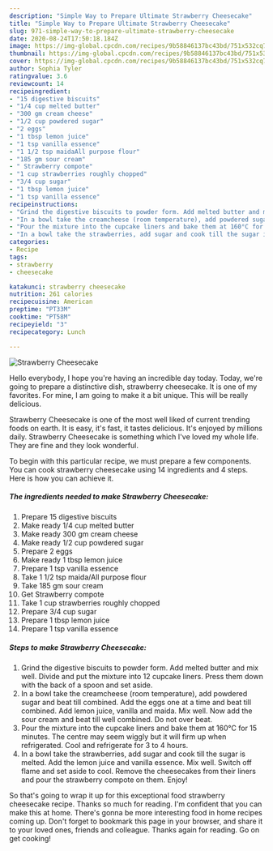 ```yaml
---
description: "Simple Way to Prepare Ultimate Strawberry Cheesecake"
title: "Simple Way to Prepare Ultimate Strawberry Cheesecake"
slug: 971-simple-way-to-prepare-ultimate-strawberry-cheesecake
date: 2020-08-24T17:50:18.184Z
image: https://img-global.cpcdn.com/recipes/9b58846137bc43bd/751x532cq70/strawberry-cheesecake-recipe-main-photo.jpg
thumbnail: https://img-global.cpcdn.com/recipes/9b58846137bc43bd/751x532cq70/strawberry-cheesecake-recipe-main-photo.jpg
cover: https://img-global.cpcdn.com/recipes/9b58846137bc43bd/751x532cq70/strawberry-cheesecake-recipe-main-photo.jpg
author: Sophia Tyler
ratingvalue: 3.6
reviewcount: 14
recipeingredient:
- "15 digestive biscuits"
- "1/4 cup melted butter"
- "300 gm cream cheese"
- "1/2 cup powdered sugar"
- "2 eggs"
- "1 tbsp lemon juice"
- "1 tsp vanilla essence"
- "1 1/2 tsp maidaAll purpose flour"
- "185 gm sour cream"
- " Strawberry compote"
- "1 cup strawberries roughly chopped"
- "3/4 cup sugar"
- "1 tbsp lemon juice"
- "1 tsp vanilla essence"
recipeinstructions:
- "Grind the digestive biscuits to powder form. Add melted butter and mix well. Divide and put the mixture into 12 cupcake liners. Press them down with the back of a spoon and set aside."
- "In a bowl take the creamcheese (room temperature), add powdered sugar and beat till combined. Add the eggs one at a time and beat till combined. Add lemon juice, vanilla and maida. Mix well. Now add the sour cream and beat till well combined. Do not over beat."
- "Pour the mixture into the cupcake liners and bake them at 160°C for 15 minutes. The centre may seem wiggly but it will firm up when refrigerated. Cool and refrigerate for 3 to 4 hours."
- "In a bowl take the strawberries, add sugar and cook till the sugar is melted. Add the lemon juice and vanilla essence. Mix well. Switch off flame and set aside to cool. Remove the cheesecakes from their liners and pour the strawberry compote on them. Enjoy!"
categories:
- Recipe
tags:
- strawberry
- cheesecake

katakunci: strawberry cheesecake 
nutrition: 261 calories
recipecuisine: American
preptime: "PT33M"
cooktime: "PT58M"
recipeyield: "3"
recipecategory: Lunch

---
```



![Strawberry Cheesecake](https://img-global.cpcdn.com/recipes/9b58846137bc43bd/751x532cq70/strawberry-cheesecake-recipe-main-photo.jpg)

Hello everybody, I hope you're having an incredible day today. Today, we're going to prepare a distinctive dish, strawberry cheesecake. It is one of my favorites. For mine, I am going to make it a bit unique. This will be really delicious.

Strawberry Cheesecake is one of the most well liked of current trending foods on earth. It is easy, it's fast, it tastes delicious. It's enjoyed by millions daily. Strawberry Cheesecake is something which I've loved my whole life. They are fine and they look wonderful.




To begin with this particular recipe, we must prepare a few components. You can cook strawberry cheesecake using 14 ingredients and 4 steps. Here is how you can achieve it.

<!--inarticleads1-->

##### The ingredients needed to make Strawberry Cheesecake:

1. Prepare 15 digestive biscuits
1. Make ready 1/4 cup melted butter
1. Make ready 300 gm cream cheese
1. Make ready 1/2 cup powdered sugar
1. Prepare 2 eggs
1. Make ready 1 tbsp lemon juice
1. Prepare 1 tsp vanilla essence
1. Take 1 1/2 tsp maida/All purpose flour
1. Take 185 gm sour cream
1. Get  Strawberry compote
1. Take 1 cup strawberries roughly chopped
1. Prepare 3/4 cup sugar
1. Prepare 1 tbsp lemon juice
1. Prepare 1 tsp vanilla essence




<!--inarticleads2-->

##### Steps to make Strawberry Cheesecake:

1. Grind the digestive biscuits to powder form. Add melted butter and mix well. Divide and put the mixture into 12 cupcake liners. Press them down with the back of a spoon and set aside.
1. In a bowl take the creamcheese (room temperature), add powdered sugar and beat till combined. Add the eggs one at a time and beat till combined. Add lemon juice, vanilla and maida. Mix well. Now add the sour cream and beat till well combined. Do not over beat.
1. Pour the mixture into the cupcake liners and bake them at 160°C for 15 minutes. The centre may seem wiggly but it will firm up when refrigerated. Cool and refrigerate for 3 to 4 hours.
1. In a bowl take the strawberries, add sugar and cook till the sugar is melted. Add the lemon juice and vanilla essence. Mix well. Switch off flame and set aside to cool. Remove the cheesecakes from their liners and pour the strawberry compote on them. Enjoy!




So that's going to wrap it up for this exceptional food strawberry cheesecake recipe. Thanks so much for reading. I'm confident that you can make this at home. There's gonna be more interesting food in home recipes coming up. Don't forget to bookmark this page in your browser, and share it to your loved ones, friends and colleague. Thanks again for reading. Go on get cooking!
